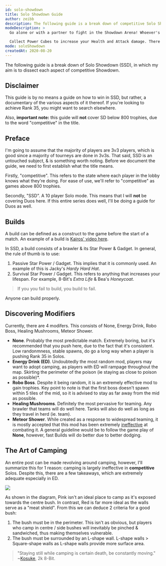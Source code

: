 ```yaml
---
id: solo-showdown
title: Solo Showdown Guide
author: zeibb
description: The following guide is a break down of competitive Solo Showdown.
modeDescription: >
  Go alone or with a partner to fight in the Showdown Arena! Whoever's still standing at the end wins.

  Collect Power Cubes to increase your Health and Attack damage. There are poison clouds closing in, so keep moving!
mode: soloShowdown
createdAt: 2020-08-20
---
```


The following guide is a break down of Solo Showdown (SSD), in which my aim is to dissect each aspect of competitive Showdown.

Disclaimer
---

This guide is by no means a guide on how to win in SSD, but rather, a documentary of the various aspects of it thereof. If you're looking to achieve Rank 35, you might want to search elsewhere.

Also, **important note:** this guide will **not** cover SD below 800 trophies, due to the word "competitive" in the title.

Preface
---

I'm going to assume that the majority of players are 3v3 players, which is good since a majority of tourneys are done in 3v3s. That said, SSD is an untouched subject, & is something worth noting. Before we document the guide, we need to first establish what the title means.

Firstly, "competitive". This refers to the state where each player in the lobby knows what they're doing. For ease of use, we'll refer to "competitive" as games above 800 trophies.

Secondly, "SSD". A 10 player Solo mode. This means that I will **not** be covering Duos here. If this entire series does well, I'll be doing a guide for Duos as well.

Builds
---

A build can be defined as a construct to the game before the start of a match. An example of a build is [Kairos' video here](https://www.youtube.com/watch?v=59cOuZwdW-E).

In SSD, a build consists of a brawler & its Star Power & Gadget. In general, the rule of thumb is to use:

1. Passive Star Power / Gadget. This implies that it is commonly used. An example of this is Jacky's *Hardy Hard Hat*.
2. Survival Star Power / Gadget. This refers to anything that increases your lifespan. For example, 8-Bit's *Extra Life* & Bea's *Honeycoat*.

>If you you fail to build, you build to fail.

Anyone can build properly.

Discovering Modifiers
---

Currently, there are 4 modifers. This consists of None, Energy Drink, Robo Boss, Healing Mushrooms, Meteor Shower.

* **None**. Probably the most predictable match. Extremely boring, but it's recommended that you push here, due to the fact that it's consistent. Low randonmness, stable spawns, do go a long way when a player is pushing Rank 35 in Solos.
* **Energy Drink (ED)**. Undoubtedly the most random mod, players may want to adopt camping, as players with ED will rampage throughout the map. Skirting the perimeter of the poison (ie staying as close to poison as possible)\*.
* **Robo Boss**. Despite it being random, it is an extremely effective mod to gain trophies. Key point to note is that the first boss doesn't spawn within 5 tiles of the mid, so it is advised to stay as far away from the mid as possible.
* **Healing Mushrooms**. Definitely the most pervasive for teaming. Any brawler that teams will do well here. Tanks will also do well as long as they travel in herd (ie. team).
* **Meteor Shower**. While created as a response to widespread teaming, it is mostly accepted that this mod has been extremely [ineffective](https://twitter.com/CoachCoryYT/status/1121413889558761472) at combating it. A general guideline would be to follow the game play of **None**, however, fast Builds will do better due to better dodging.

The Art of Camping
---

An entire post can be made revolving around camping, however, I'll summarize this for 1 reason: camping is largely ineffective in **competitive** Solos. Despite this, there are a few takeaways, which are extremely adequate especially in ED.

<img class="lightbox" src="/images/guides/camping.png">

As shown in the diagram, Pink isn't an ideal place to camp as it's exposed towards the centre bush. In contrast, Red is far more ideal as the walls serve as a "meat shield". From this we can deduce 2 criteria for a good bush:

1. The bush must be in the perimeter. This isn't as obvious, but players who camp in centre / side bushes will inevitably be pinched & sandwiched, thus making themselves vulnerable.
2. The bush must be surrounded by an L-shape wall. L-shape walls > Square-shape walls as L-shape walls provide more surface area.

>"Staying still while camping is certain death, be constantly moving." \~[Kosuke](https://twitter.com/BrawlStars_9), 2k 8-Bit.
